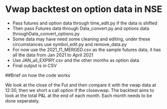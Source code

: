 # Vwap backtest on option data in NSE
* Pass futures and option data through time_edit.py if the data is shifted
* Then pass Futures data through Data_convert.py and options data throughData_convert_options.py
* Some data may have need some cleaning and editing, under these circumstances use symbol_edit.py and remove_data.py
* For now use the 2021_f1_MERGED.csv as the sample futures data, it has all the data from Jan 2021 to April 2021
* Use JAN_all_EXPIRY.csv and the other months as option data
* Final output is in CSV

##Brief on how the code works

We look at the close of the Fut and then compare it with the vwap data at 12:30, then we short a call option if the close<vwap and short a put option if close>vwap.
The backtest aims to look at the total P&L at the end of each month. Each month needs to be done seperately.

